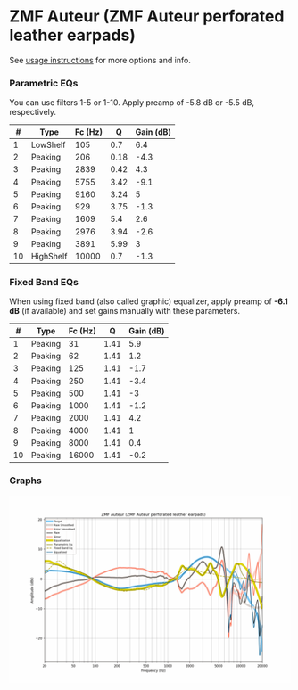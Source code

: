 # ZMF Auteur (ZMF Auteur perforated leather earpads)
See [usage instructions](https://github.com/jaakkopasanen/AutoEq#usage) for more options and info.

### Parametric EQs
You can use filters 1-5 or 1-10. Apply preamp of -5.8 dB or -5.5 dB, respectively.

|   # | Type      |   Fc (Hz) |    Q |   Gain (dB) |
|-----|-----------|-----------|------|-------------|
|   1 | LowShelf  |       105 | 0.7  |         6.4 |
|   2 | Peaking   |       206 | 0.18 |        -4.3 |
|   3 | Peaking   |      2839 | 0.42 |         4.3 |
|   4 | Peaking   |      5755 | 3.42 |        -9.1 |
|   5 | Peaking   |      9160 | 3.24 |         5   |
|   6 | Peaking   |       929 | 3.75 |        -1.3 |
|   7 | Peaking   |      1609 | 5.4  |         2.6 |
|   8 | Peaking   |      2976 | 3.94 |        -2.6 |
|   9 | Peaking   |      3891 | 5.99 |         3   |
|  10 | HighShelf |     10000 | 0.7  |        -1.3 |

### Fixed Band EQs
When using fixed band (also called graphic) equalizer, apply preamp of **-6.1 dB** (if available) and set gains manually with these parameters.

|   # | Type    |   Fc (Hz) |    Q |   Gain (dB) |
|-----|---------|-----------|------|-------------|
|   1 | Peaking |        31 | 1.41 |         5.9 |
|   2 | Peaking |        62 | 1.41 |         1.2 |
|   3 | Peaking |       125 | 1.41 |        -1.7 |
|   4 | Peaking |       250 | 1.41 |        -3.4 |
|   5 | Peaking |       500 | 1.41 |        -3   |
|   6 | Peaking |      1000 | 1.41 |        -1.2 |
|   7 | Peaking |      2000 | 1.41 |         4.2 |
|   8 | Peaking |      4000 | 1.41 |         1   |
|   9 | Peaking |      8000 | 1.41 |         0.4 |
|  10 | Peaking |     16000 | 1.41 |        -0.2 |

### Graphs
![](./ZMF%20Auteur%20(ZMF%20Auteur%20perforated%20leather%20earpads).png)

